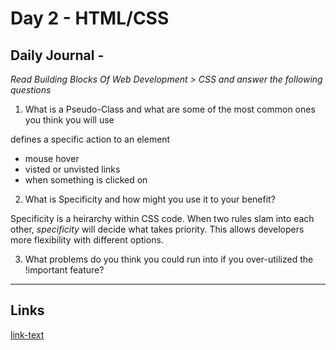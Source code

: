 # Day 2 - HTML/CSS

## Daily Journal -
*Read Building Blocks Of Web Development > CSS and answer the following questions*

1. What is a Pseudo-Class and what are some of the most common ones you think you will use

defines a specific action to an element
- mouse hover
- visted or unvisted links
- when something is clicked on

2. What is Specificity and how might you use it to your benefit?

Specificity is a heirarchy within CSS code. When two rules slam into each other, *specificity* will decide what takes priority. This allows developers more flexibility with different options.

3. What problems do you think you could run into if you over-utilized the !important feature?

---------------------------------------------------

## Links
<!--some comment-->
[link-text](https://paytonmacdonald.github.io/day2afternoonPage/)